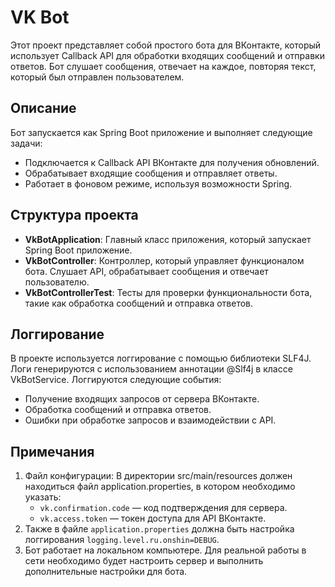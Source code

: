 # VK Bot

Этот проект представляет собой простого бота для ВКонтакте, который использует Callback API для обработки входящих сообщений и отправки ответов. Бот слушает сообщения, отвечает на каждое, повторяя текст, который был отправлен пользователем.

## Описание

Бот запускается как Spring Boot приложение и выполняет следующие задачи:

- Подключается к Callback API ВКонтакте для получения обновлений.
- Обрабатывает входящие сообщения и отправляет ответы.
- Работает в фоновом режиме, используя возможности Spring.

## Структура проекта

- **VkBotApplication**: Главный класс приложения, который запускает Spring Boot приложение.
- **VkBotController**: Контроллер, который управляет функционалом бота. Слушает API, обрабатывает сообщения и отвечает пользователю.
- **VkBotControllerTest**: Тесты для проверки функциональности бота, такие как обработка сообщений и отправка ответов.

## Логгирование

В проекте используется логгирование с помощью библиотеки SLF4J. Логи генерируются с использованием аннотации @Slf4j в классе VkBotService. Логгируются следующие события:

- Получение входящих запросов от сервера ВКонтакте.
- Обработка сообщений и отправка ответов.
- Ошибки при обработке запросов и взаимодействии с API.

## Примечания

1. Файл конфигурации: В директории src/main/resources должен находиться файл application.properties, в котором необходимо указать:
    - `vk.confirmation.code` — код подтверждения для сервера.
    - `vk.access.token` — токен доступа для API ВКонтакте.
2. Также в файле `application.properties` должна быть настройка логгирования `logging.level.ru.onshin=DEBUG`.
3. Бот работает на локальном компьютере. Для реальной работы в сети необходимо будет настроить сервер и выполнить дополнительные настройки для бота.